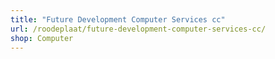 ```yaml
---
title: "Future Development Computer Services cc"
url: /roodeplaat/future-development-computer-services-cc/
shop: Computer
---
```

